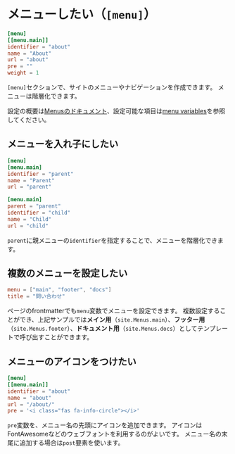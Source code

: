 # メニューしたい（``[menu]``）

```toml
[menu]
[[menu.main]]
identifier = "about"
name = "About"
url = "about"
pre = ""
weight = 1
```

``[menu]``セクションで、サイトのメニューやナビゲーションを作成できます。
メニューは階層化できます。

設定の概要は[Menusのドキュメント](https://gohugo.io/content-management/menus/)、設定可能な項目は[menu variables](https://gohugo.io/variables/menus/)を参照してください。

## メニューを入れ子にしたい

```toml
[menu]
[menu.main]
identifier = "parent"
name = "Parent"
url = "parent"

[menu.main]
parent = "parent"
identifier = "child"
name = "Child"
url = "child"
```

``parent``に親メニューの``identifier``を指定することで、メニューを階層化できます。

## 複数のメニューを設定したい

```toml
menu = ["main", "footer", "docs"]
title = "問い合わせ"
```

ページのfrontmatterでも``menu``変数でメニューを設定できます。
複数設定することができ、上記サンプルでは**メイン用**（``site.Menus.main``）、**フッター用**（``site.Menus.footer``）、**ドキュメント用**（``site.Menus.docs``）としてテンプレートで呼び出すことができます。

## メニューのアイコンをつけたい

```toml
[menu]
[[menu.main]]
identifier = "about"
name = "about"
url = "/about/"
pre = '<i class="fas fa-info-circle"></i>'
```

``pre``変数を、メニュー名の先頭にアイコンを追加できます。
アイコンはFontAwesomeなどのウェブフォントを利用するのがよいです。
メニュー名の末尾に追加する場合は``post``要素を使います。

